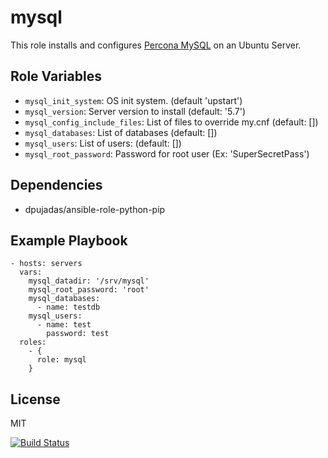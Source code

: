 mysql
=====

This role installs and configures [Percona MySQL](https://www.percona.com/software/mysql-database/percona-server) on an Ubuntu Server.

Role Variables
--------------

- `mysql_init_system`: OS init system. (default 'upstart')
- `mysql_version`: Server version to install (default: '5.7')
- `mysql_config_include_files`: List of files to override my.cnf (default: [])
- `mysql_databases`: List of databases (default: [])
- `mysql_users`: List of users: (default: [])
- `mysql_root_password`: Password for root user (Ex: 'SuperSecretPass')

Dependencies
------------

- dpujadas/ansible-role-python-pip

Example Playbook
----------------

    - hosts: servers
      vars:
        mysql_datadir: '/srv/mysql'
        mysql_root_password: 'root'
        mysql_databases:
          - name: testdb
        mysql_users:
          - name: test
            password: test
      roles:
        - {
          role: mysql
        }

License
-------

MIT

[![Build Status](https://travis-ci.org/dpujadas/ansible-role-mysql.svg?branch=master)](https://travis-ci.org/dpujadas/ansible-role-mysql)